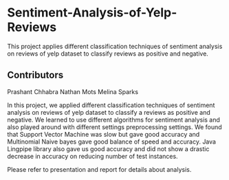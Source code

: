# Sentiment-Analysis-of-Yelp-Reviews
 This project applies different classification techniques of sentiment analysis on reviews of yelp dataset to classify reviews as positive and negative.

## Contributors
Prashant Chhabra
Nathan Mots
Melina Sparks

In this project, we applied different classification techniques of sentiment analysis on reviews of yelp dataset to classify a reviews as positive and negative. We learned to use different algorithms for sentiment analysis and also played around with different settings preprocessing settings. We found that Support Vector Machine was slow but gave good accuracy and Multinomial Naive bayes gave good balance of speed and accuracy. Java Lingpipe library also gave us good accuracy and did not show a drastic decrease in accuracy on reducing number of test instances.

Please refer to presentation and report for details about analysis.
